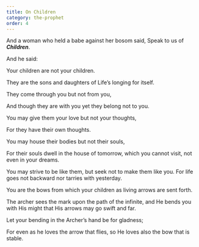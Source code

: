 ```yaml
---
title: On Children
category: the-prophet
order: 4
---
```

And a woman who held a babe against her bosom said, Speak to us of **_Children_**.

And he said:

Your children are not your children.

They are the sons and daughters of Life’s longing for itself.

They come through you but not from you,

And though they are with you yet they belong not to you.

You may give them your love but not your thoughts,

For they have their own thoughts.

You may house their bodies but not their souls,

For their souls dwell in the house of tomorrow, which you cannot visit, not even in your dreams.

You may strive to be like them, but seek not to make them like you. For life goes not backward nor tarries with yesterday.

You are the bows from which your children as living arrows are sent forth.

The archer sees the mark upon the path of the infinite, and He bends you with His might that His arrows may go swift and far.

Let your bending in the Archer’s hand be for gladness;

For even as he loves the arrow that flies, so He loves also the bow that is stable.
